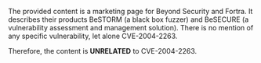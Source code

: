 The provided content is a marketing page for Beyond Security and Fortra. It describes their products BeSTORM (a black box fuzzer) and BeSECURE (a vulnerability assessment and management solution). There is no mention of any specific vulnerability, let alone CVE-2004-2263.

Therefore, the content is **UNRELATED** to CVE-2004-2263.
